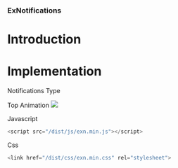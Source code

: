 ### ExNotifications

# Introduction

# Implementation

<p>Notifications Type</p>
<label>Top Animation</label>
<img src="https://capricho.abril.com.br/teste/teste-qual-tipo-de-beijo-e-o-seu/">

Javascript
```js
<script src="/dist/js/exn.min.js"></script>
```
Css
```js
<link href="/dist/css/exn.min.css" rel="stylesheet">
```
